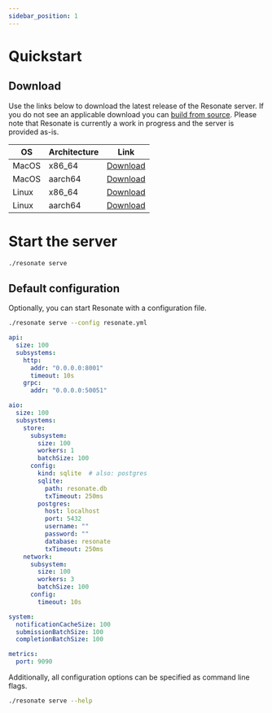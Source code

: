 ```yaml
---
sidebar_position: 1
---
```


# Quickstart

## Download

Use the links below to download the latest release of the Resonate server. If you do not see an applicable download you can [build from source](https://github.com/resonatehq/resonate). Please note that Resonate is currently a work in progress and the server is provided as-is.

| OS    | Architecture | Link                                                                                |
| ----- | ------------ | ----------------------------------------------------------------------------------- |
| MacOS | x86_64       | [Download](https://storage.googleapis.com/resonate-release/darwin-x86_64/resonate)  |
| MacOS | aarch64      | [Download](https://storage.googleapis.com/resonate-release/darwin-aarch64/resonate) |
| Linux | x86_64       | [Download](https://storage.googleapis.com/resonate-release/linux-x86_64/resonate)   |
| Linux | aarch64      | [Download](https://storage.googleapis.com/resonate-release/linux-aarch64/resonate)  |

# Start the server

```bash
./resonate serve
```

## Default configuration

Optionally, you can start Resonate with a configuration file.
```bash
./resonate serve --config resonate.yml
```

```yaml title="resonate.yml"
api:
  size: 100
  subsystems:
    http:
      addr: "0.0.0.0:8001"
      timeout: 10s
    grpc:
      addr: "0.0.0.0:50051"

aio:
  size: 100
  subsystems:
    store:
      subsystem:
        size: 100
        workers: 1
        batchSize: 100
      config:
        kind: sqlite  # also: postgres
        sqlite:
          path: resonate.db
          txTimeout: 250ms
        postgres:
          host: localhost
          port: 5432
          username: ""
          password: ""
          database: resonate
          txTimeout: 250ms
    network:
      subsystem:
        size: 100
        workers: 3
        batchSize: 100
      config:
        timeout: 10s

system:
  notificationCacheSize: 100
  submissionBatchSize: 100
  completionBatchSize: 100

metrics:
  port: 9090
```

Additionally, all configuration options can be specified as command line flags.
```bash
./resonate serve --help
```
